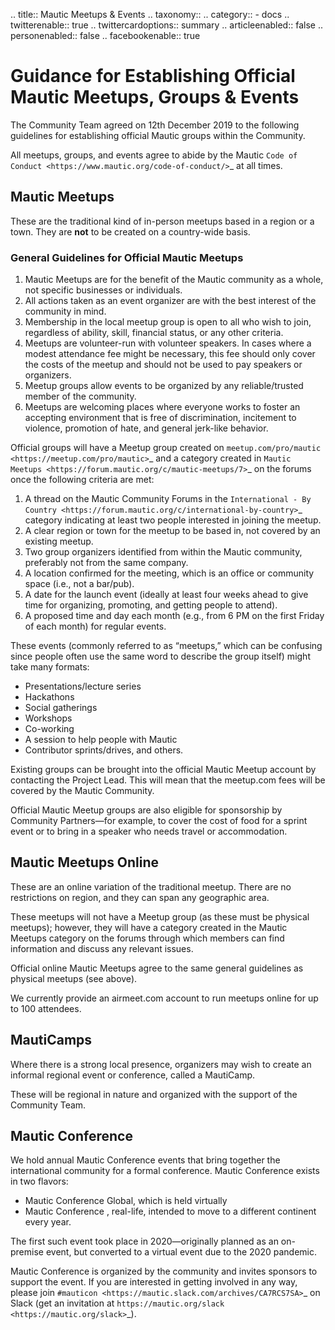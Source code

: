 .. title:: Mautic Meetups & Events
.. taxonomy::
    .. category::
        - docs
.. twitterenable:: true
.. twittercardoptions:: summary
.. articleenabled:: false
.. personenabled:: false
.. facebookenable:: true

Guidance for Establishing Official Mautic Meetups, Groups & Events
==================================================================

The Community Team agreed on 12th December 2019 to the following guidelines for establishing official Mautic groups within the Community.

All meetups, groups, and events agree to abide by the Mautic `Code of Conduct <https://www.mautic.org/code-of-conduct/>`_ at all times.

Mautic Meetups
--------------

These are the traditional kind of in-person meetups based in a region or a town. They are **not** to be created on a country-wide basis.

### General Guidelines for Official Mautic Meetups

1. Mautic Meetups are for the benefit of the Mautic community as a whole, not specific businesses or individuals.
2. All actions taken as an event organizer are with the best interest of the community in mind.
3. Membership in the local meetup group is open to all who wish to join, regardless of ability, skill, financial status, or any other criteria.
4. Meetups are volunteer-run with volunteer speakers. In cases where a modest attendance fee might be necessary, this fee should only cover the costs of the meetup and should not be used to pay speakers or organizers.
5. Meetup groups allow events to be organized by any reliable/trusted member of the community.
6. Meetups are welcoming places where everyone works to foster an accepting environment that is free of discrimination, incitement to violence, promotion of hate, and general jerk-like behavior.

Official groups will have a Meetup group created on `meetup.com/pro/mautic <https://meetup.com/pro/mautic>`_ and a category created in `Mautic Meetups <https://forum.mautic.org/c/mautic-meetups/7>`_ on the forums once the following criteria are met:

1. A thread on the Mautic Community Forums in the `International - By Country <https://forum.mautic.org/c/international-by-country>`_ category indicating at least two people interested in joining the meetup.
2. A clear region or town for the meetup to be based in, not covered by an existing meetup.
3. Two group organizers identified from within the Mautic community, preferably not from the same company.
4. A location confirmed for the meeting, which is an office or community space (i.e., not a bar/pub).
5. A date for the launch event (ideally at least four weeks ahead to give time for organizing, promoting, and getting people to attend).
6. A proposed time and day each month (e.g., from 6 PM on the first Friday of each month) for regular events.

These events (commonly referred to as “meetups,” which can be confusing since people often use the same word to describe the group itself) might take many formats:
* Presentations/lecture series
* Hackathons
* Social gatherings
* Workshops
* Co-working
* A session to help people with Mautic
* Contributor sprints/drives, and others.

Existing groups can be brought into the official Mautic Meetup account by contacting the Project Lead. This will mean that the meetup.com fees will be covered by the Mautic Community.

Official Mautic Meetup groups are also eligible for sponsorship by Community Partners—for example, to cover the cost of food for a sprint event or to bring in a speaker who needs travel or accommodation.

Mautic Meetups Online
----------------------
These are an online variation of the traditional meetup. There are no restrictions on region, and they can span any geographic area.

These meetups will not have a Meetup group (as these must be physical meetups); however, they will have a category created in the Mautic Meetups category on the forums through which members can find information and discuss any relevant issues.

Official online Mautic Meetups agree to the same general guidelines as physical meetups (see above).

We currently provide an airmeet.com account to run meetups online for up to 100 attendees.

MautiCamps
-----------
Where there is a strong local presence, organizers may wish to create an informal regional event or conference, called a MautiCamp.

These will be regional in nature and organized with the support of the Community Team.

Mautic Conference
-----------------
We hold annual Mautic Conference events that bring together the international community for a formal conference. Mautic Conference exists in two flavors:
* Mautic Conference Global, which is held virtually
* Mautic Conference <Continent>, real-life, intended to move to a different continent every year.

The first such event took place in 2020—originally planned as an on-premise event, but converted to a virtual event due to the 2020 pandemic.

Mautic Conference is organized by the community and invites sponsors to support the event. If you are interested in getting involved in any way, please join `#mauticon <https://mautic.slack.com/archives/CA7RCS7SA>`_ on Slack (get an invitation at `https://mautic.org/slack <https://mautic.org/slack>`_).
